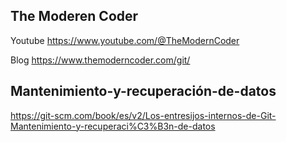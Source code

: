 ## The Moderen Coder

Youtube 
https://www.youtube.com/@TheModernCoder

 Blog
https://www.themoderncoder.com/git/

## Mantenimiento-y-recuperación-de-datos

https://git-scm.com/book/es/v2/Los-entresijos-internos-de-Git-Mantenimiento-y-recuperaci%C3%B3n-de-datos
